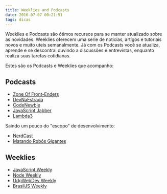 ```yaml
---
title: Weeklies and Podcasts
date: 2016-07-07 00:21:51
tags: dicas
---
```


Weeklies e Podcasts são ótimos recursos para se manter atualizado sobre as novidades. Weeklies oferecem uma serie de noticias, artigos e tutoriais novos e muito uteis semanalmente. Já com os Podcasts você se atualiza, aprende e se descontrai ouvindo a discussões e entrevistas, enquanto realiza suas tarefas cotidianas.

Estes são os Podcasts e Weeklies que acompanho:

## Podcasts

- [Zone Of Front-Enders](http://zofe.com.br/)
- [DevNaEstrada](http://devnaestrada.com.br/)
- [CodeNewbie](http://www.codenewbie.org/)
- [JavaScript Jabber](https://devchat.tv/js-jabber)
- [Lambda3](https://blog.lambda3.com.br/category/podcast/)

Saindo um pouco do "escopo" de desenvolvimento:
- [NerdCast](https://jovemnerd.com.br/nerdcast/)
- [Matando Robôs Gigantes](https://jovemnerd.com.br/mrg/)

## Weeklies

- [JavaScript Weekly](http://javascriptweekly.com/)
- [Node Weekly](http://nodeweekly.com/)
- [UdgWebDev Weekly](http://weekly.udgwebdev.com/)
- [BrasilJS Weekly](https://braziljs.org/#weekly)
